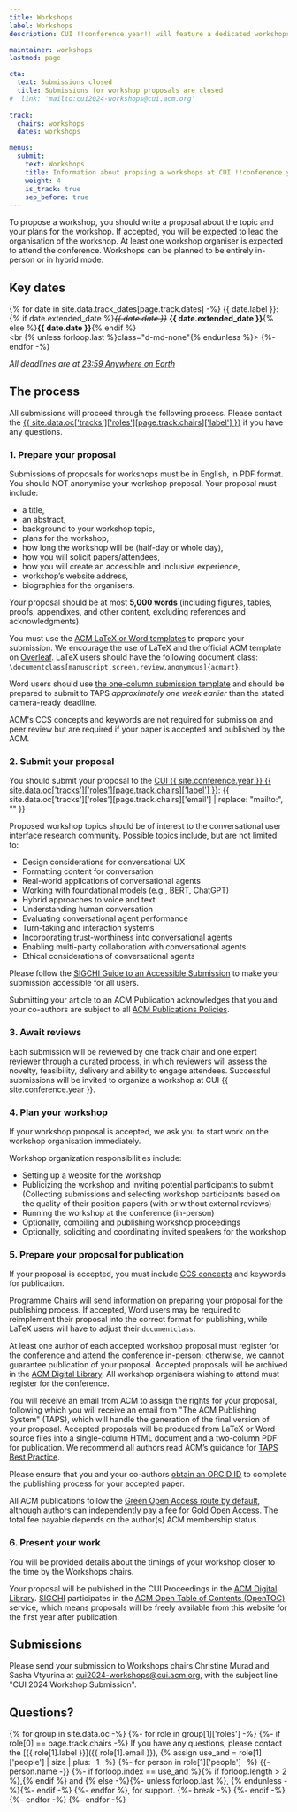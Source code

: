 ```yaml
---
title: Workshops
label: Workshops
description: CUI !!conference.year!! will feature a dedicated workshops track, allowing attendees to organise focused activities co-located at the conference. We are now open to workshops proposals.

maintainer: workshops
lastmod: page

cta:
  text: Submissions closed
  title: Submissions for workshop proposals are closed
#  link: 'mailto:cui2024-workshops@cui.acm.org'
  
track:
  chairs: workshops
  dates: workshops

menus:
  submit:
    text: Workshops
    title: Information about propsing a workshops at CUI !!conference.year!!
    weight: 4
    is_track: true
    sep_before: true
---
```


To propose a workshop, you should write a proposal about the topic and your plans for the workshop. If accepted, you will be expected to lead the organisation of the workshop. At least one workshop organiser is expected to attend the conference. Workshops can be planned to be entirely in-person or in hybrid mode. 

## Key dates

{% for date in site.data.track_dates[page.track.dates] -%}
{{ date.label }}: <br class="d-md-none">{% if date.extended_date %}<strike><em>{{ date.date }}</em></strike> <strong>{{ date.extended_date }}</strong>{% else %}<strong>{{ date.date }}</strong>{% endif %}<br><br {% unless forloop.last %}class="d-md-none"{% endunless %}>
{%- endfor -%}

<em class="small">All deadlines are at <a href="https://time.is/Anywhere_on_Earth" title="The current time in 'Anywhere on Earth'">23:59 Anywhere on Earth</a></em>

## The process

All submissions will proceed through the following process. Please contact the <a href="{{ site.data.oc['tracks']['roles'][page.track.chairs]['email'] }}" title="Contact the CUI {{ site.conference.year }} {{ site.data.oc['tracks']['roles'][page.track.chairs]['label'] }} if you have any questions">{{ site.data.oc['tracks']['roles'][page.track.chairs]['label'] }}</a> if you have any questions.

### 1. Prepare your proposal

Submissions of proposals for workshops must be in English, in PDF format. You should NOT anonymise your workshop proposal. Your proposal must include:

* a title,
* an abstract, 
* background to your workshop topic, 
* plans for the workshop, 
* how long the workshop will be (half-day or whole day), 
* how you will solicit papers/attendees, 
* how you will create an accessible and inclusive experience, 
* workshop’s website address, 
* biographies for the organisers.

Your proposal should be at most **5,000 words** (including figures, tables, proofs, appendixes, and other content, excluding references and acknowledgments).

You must use the [ACM LaTeX or Word templates](https://www.acm.org/publications/proceedings-template "ACM templates for Microsoft Word and LaTeX") to prepare your submission. We encourage the use of LaTeX and the official ACM template on [Overleaf](https://www.overleaf.com/latex/templates/acm-conference-proceedings-primary-article-template/wbvnghjbzwpc "ACM Primary Article Template templates on Overleaf"). LaTeX users should have the following document class: <code>\documentclass[manuscript,screen,review,anonymous]{acmart}</code>.

Word users should use [the one-column submission template](https://authors.acm.org/proceedings/production-information/preparing-your-article-with-microsoft-word "ACM Template for submissions") and should be prepared to submit to TAPS _approximately one week earlier_ than the stated camera-ready deadline.

ACM's CCS concepts and keywords are not required for submission and peer review but are required if your paper is accepted and published by the ACM.

### 2. Submit your proposal

You should submit your proposal to the <a href="{{ site.data.oc['tracks']['roles'][page.track.chairs]['email'] }}" title="Contact the CUI {{ site.conference.year }} {{ site.data.oc['tracks']['roles'][page.track.chairs]['label'] }} if you have any questions">CUI {{ site.conference.year }} {{ site.data.oc['tracks']['roles'][page.track.chairs]['label'] }}</a>: {{ site.data.oc['tracks']['roles'][page.track.chairs]['email'] | replace: "mailto:", "" }}<br>

Proposed workshop topics should be of interest to the conversational user interface research community. Possible topics include, but are not limited to: 

* Design considerations for conversational UX 
* Formatting content for conversation 
* Real-world applications of conversational agents 
* Working with foundational models (e.g., BERT, ChatGPT) 
* Hybrid approaches to voice and text 
* Understanding human conversation 
* Evaluating conversational agent performance 
* Turn-taking and interaction systems 
* Incorporating trust-worthiness into conversational agents
* Enabling multi-party collaboration with conversational agents
* Ethical considerations of conversational agents


Please follow the [SIGCHI Guide to an Accessible Submission](https://sigchi.org/conferences/author-resources/accessibility-guide/ "SIGCHI's guide to an Accessible Submission") to make your submission accessible for all users.

Submitting your article to an ACM Publication acknowledges that you and your co-authors are subject to all [ACM Publications Policies](https://www.acm.org/publications/policies "ACM Publications Policies and Procedures"). 

### 3. Await reviews

Each submission will be reviewed by one track chair and one expert reviewer through a curated process, in which reviewers will assess the novelty, feasibility, delivery and ability to engage attendees. Successful submissions will be invited to organize a workshop at CUI {{ site.conference.year }}.

### 4. Plan your workshop 

If your workshop proposal is accepted, we ask you to start work on the workshop organisation immediately. 
 
Workshop organization responsibilities include:  
* Setting up a website for the workshop 
* Publicizing the workshop and inviting potential participants to submit 
(Collecting submissions and selecting workshop participants based on the quality of their position papers (with or without external reviews) 
* Running the workshop at the conference (in-person) 
* Optionally, compiling and publishing workshop proceedings 
* Optionally, soliciting and coordinating invited speakers for the workshop 

### 5. Prepare your proposal for publication

If your proposal is accepted, you must include [CCS concepts](https://dl.acm.org/ccs "ACM Computing Classification System") and keywords for publication.

Programme Chairs will send information on preparing your proposal for the publishing process. If accepted, Word users may be required to reimplement their proposal into the correct format for publishing, while LaTeX users will have to adjust their <code>documentclass</code>.

At least one author of each accepted workshop proposal must register for the conference and attend the conference in-person; otherwise, we cannot guarantee publication of your proposal. Accepted proposals will be archived in the <a href="http://dl.acm.org/" title="The ACM Digital Library">ACM Digital Library</a>. All workshop organisers wishing to attend must register for the conference. 

You will receive an email from ACM to assign the rights for your proposal, following which you will receive an email from "The ACM Publishing System" (TAPS), which will handle the generation of the final version of your proposal. Accepted proposals will be produced from LaTeX or Word source files into a single-column HTML document and a two-column PDF for publication. We recommend all authors read ACM’s guidance for [TAPS Best Practice](https://www.acm.org/publications/taps/taps-best-practices "The ACM Publishing System (TAPS) Best Practices").

Please ensure that you and your co-authors [obtain an ORCID ID](https://orcid.org/register "Register for an ORCID ID") to complete the publishing process for your accepted paper.

All ACM publications follow the [Green Open Access route by default](https://www.acm.org/publications/openaccess#green "Details on ACM's Green Open Access policies"), although authors can independently pay a fee for [Gold Open Access](https://www.acm.org/publications/openaccess#oapricing "Details on Gold Open Access pricing for ACM publications"). The total fee payable depends on the author(s) ACM membership status.

### 6. Present your work

You will be provided details about the timings of your workshop closer to the time by the Workshops chairs.

Your proposal will be published in the CUI Proceedings in the [ACM Digital Library](http://dl.acm.org/ "ACM Digital Library"). [SIGCHI](https://sigchi.org " ACM Special Interest Group on Computer-Human Interaction") participates in the [ACM Open Table of Contents (OpenTOC)](https://www.acm.org/publications/openaccess "ACM Open Access information") service, which means proposals will be freely available from this website for the first year after publication.

## Submissions

Please send your submission to Workshops chairs Christine Murad and Sasha Vtyurina at [cui2024-workshops@cui.acm.org](mailto:cui2024-workshops@cui.acm.org "Make your submission to the workshop chairs"), with the subject line "CUI 2024 Workshop Submission".

## Questions?

{% for group in site.data.oc -%} {%- for role in group[1]['roles'] -%} {%- if role[0] == page.track.chairs -%} If you have any questions, please contact the [{{ role[1].label }}]({{ role[1].email }}), {% assign use_and = role[1]['people'] | size | plus: -1 -%} {%- for person in role[1]['people'] -%} {{- person.name -}} {%- if forloop.index == use_and %}{% if forloop.length > 2 %},{% endif %} and {% else -%}{%- unless forloop.last %}, {% endunless -%}{%- endif -%} {%- endfor %}, for support. {%- break -%} {%- endif -%} {%- endfor -%} {%- endfor -%}

